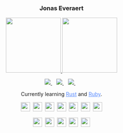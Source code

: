 <!--
https://github.com/anuraghazra/github-readme-stats#wakatime-week-stats
https://shields.io/
-->

<!--Main color: 5A8CFF-->

<h3 align="center">Jonas Everaert</h3>

<p align='center'>
  <a href="Statistics.md"><img src="https://github-readme-stats.vercel.app/api?username=jomy10&show_icons=true&count_private=true&theme=tokyonight" height="150"/a> 
  <!--
  Can edit the &langs_count=number to show more languages
  &hide=language1,language2 to hide languages
  -->
  <a href="Statistics.md"><img src="https://github-readme-stats-jomy10.vercel.app/api/top-langs/?username=jomy10&layout=compact&count_private=true&theme=tokyonight&hide=Rich%20Text%20Format&langs_count=6&exclude_repo=website" height="150"/a>
</p>

<p align='center'>

  <a href="https://www.linkedin.com/in/everaert-jonas/">
    <img src="https://img.shields.io/badge/linkedin-5A8CFF.svg?&style=for-the-badge&logo=linkedin&logoColor=white" />
  </a>&nbsp;&nbsp;
  <a href="https://www.instagram.com/jonas_everaert/">
    <img src="https://img.shields.io/badge/instagram-5A8CFF.svg?&style=for-the-badge&logo=instagram&logoColor=white" />        
  </a>&nbsp;&nbsp;
  <a href="https://jonaseveraert.be">
    <img src="https://img.shields.io/badge/website-5A8CFF.svg?&style=for-the-badge&logo=website&logoColor=white" />        
  </a>&nbsp;&nbsp;
  <!--a href="">
    <img src="https://img.shields.io/badge/itchio-%230077B5.svg?&style=for-the-badge&logo=itch.io&logoColor=white" />        
  </a>&nbsp;&nbsp;-->
  <!--a href="">
    <img src="https://img.shields.io/badge/youtube-%230077B5.svg?&style=for-the-badge&logo=youtube&logoColor=white" />        
  </a>&nbsp;&nbsp;-->
  <!--a href="">
    <img src="https://img.shields.io/badge/Google_Play-%230077B5?style=for-the-badge&logo=google-play&logoColor=white" />        
  </a>&nbsp;&nbsp;-->
</p>

<p align='center'>
  Currently learning <a href="https://github.com/rust-lang/rust" style="color: #5A8CFF;">Rust</a> and <a href="https://github.com/ruby/ruby" style="color: #5A8CFF;">Ruby</a>.
</p>

<!--Programming languages-->
<p align='center'>
  <img src="https://img.shields.io/badge/-Rust-5A8CFF?logo=rust&logoColor=white&logoWidth=30&logoWidth=100" style="height: 25px;"/>&nbsp;
  <img src="https://img.shields.io/badge/-Swift-5A8CFF?logo=swift&logoColor=white&logoWidth=30&logoWidth=100" style="height: 25px;"/>&nbsp;
  <img src="https://img.shields.io/badge/-Ruby-5A8CFF?logo=ruby&logoColor=white&logoWidth=30&logoWidth=100" style="height: 25px;"/>&nbsp;
  <img src="https://img.shields.io/badge/-Java-5A8CFF?logo=java&logoColor=white&logoWidth=30&logoWidth=100" style="height: 25px;"/>&nbsp;
  <img src="https://img.shields.io/badge/-Javascript-5A8CFF?logo=javascript&logoColor=white&logoWidth=30&logoWidth=100" style="height: 25px;"/>&nbsp;
  <img src="https://img.shields.io/badge/-HTML-5A8CFF?logo=html5&logoColor=white&logoWidth=30&logoWidth=100" style="height: 25px;"/>&nbsp;
  <img src="https://img.shields.io/badge/-CSS-5A8CFF?logo=css3&logoColor=white&logoWidth=30&logoWidth=100" style="height: 25px;"/>
</p>
<!--Frameworks-->
<p align="center">
  <img src="https://img.shields.io/badge/-Svelte-5A8CFF?logo=svelte&logoColor=white&logoWidth=30&logoWidth=100" style="height: 25px;"/>&nbsp;
  <img src="https://img.shields.io/badge/-Firebase-5A8CFF?logo=firebase&logoColor=white&logoWidth=30&logoWidth=100" style="height: 25px;"/>&nbsp;
  <img src="https://img.shields.io/badge/-Vapor-5A8CFF?logo=vapor&logoColor=white&logoWidth=30&logoWidth=100" style="height: 25px;"/>&nbsp;
  <img src="https://img.shields.io/badge/-Docker-5A8CFF?logo=docker&logoColor=white&logoWidth=30&logoWidth=100" style="height: 25px;"/>&nbsp;
  <img src="https://img.shields.io/badge/-Heroku-5A8CFF?logo=heroku&logoColor=white&logoWidth=30&logoWidth=100" style="height: 25px;"/>
</p>  

<!--
**Jomy10/Jomy10** is a ✨ _special_ ✨ repository because its `README.md` (this file) appears on your GitHub profile.

Here are some ideas to get you started:

- 🔭 I’m currently working on ...
- 🌱 I’m currently learning ...
- 👯 I’m looking to collaborate on ...
- 🤔 I’m looking for help with ...
- 💬 Ask me about ...
- 📫 How to reach me: ...
- 😄 Pronouns: ...
- ⚡ Fun fact: ...
-->
